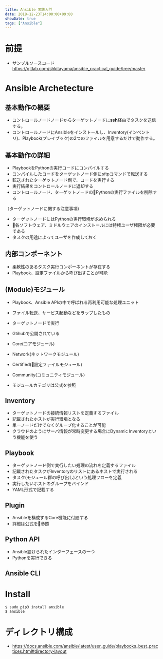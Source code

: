 ```yaml
---
title: Ansible 実践入門
date: 2018-12-23T14:00:00+09:00
showDate: true
tags: ["Ansible"]
---
```


# 前提
- サンプルソースコード
  https://gitlab.com/shkitayama/ansible_practical_guide/tree/master

# Ansible Archetecture
## 基本動作の概要
- コントロールノードノードからターゲットノードに**ssh**経由でタスクを送信する。
- コントロールノードにAnsibleをインストールし、Inventory(インベントリ)、Playbook(プレイブック)の2つのファイルを用意するだけで動作する。

## 基本動作の詳細
- PlaybookをPythonの実行コードにコンパイルする
- コンパイルしたコードをターゲットノード側にsftpコマンドで転送する
- 転送されたターゲットノード側で、コードを実行する
- 実行結果をコントロールノードに返却する
- コントロールノード、ターゲットノードのPythonの実行ファイルを削除する

（ターゲットノードに関する注意事項）  
- ターゲットノードにはPythonの実行環境が求められる
- 各ソフトウェア、ミドルウェアのインストールには特権ユーザ権限が必要である
- タスクの用途によってユーザを作成しておく

## 内部コンポーネント
- 柔軟性のあるタスク実行コンポーネントが存在する
- Playbook、設定ファイルから呼び出すことが可能

## (Module)モジュール
- Playbook、Ansible APIの中で呼ばれる再利用可能な処理ユニット
- ファイル転送、サービス起動などをラップしたもの
- ターゲットノードで実行
- Gtihubで公開されている

- Core(コアモジュール)
- Network(ネットワークモジュール)
- Certified(設定ファイルモジュール)
- Community(コミュニティモジュール)

- モジュールカテゴリは公式を参照

## Inventory
- ターゲットノードの接続情報リストを定義するファイル
- 記載されたホストが実行環境となる
- 単一ノードだけでなくグループ化することが可能
- クラウドのようにサーバ情報が常時変更する場合にDynamic Inventoryという機能を使う

## Playbook
- ターゲットノード側で実行したい処理の流れを定義するファイル
- 記載されたタスクがInventoryのリストにあるホストで実行される
- タスク(モジュール群の呼び出し)という処理フローを定義
- 実行したいホストのグループをバインド
- YAML形式で記載する

## Plugin
- Ansibleを構成するCore機能に付随する
- 詳細は公式を参照

## Python API
- Ansible設けられたインターフェースの一つ
- Pythonを実行できる

## Ansible CLI

# Install
```
$ sudo pip3 install ansible
$ ansible
```

# ディレクトリ構成
- https://docs.ansible.com/ansible/latest/user_guide/playbooks_best_practices.html#directory-layout
